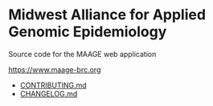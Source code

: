 # Midwest Alliance for Applied Genomic Epidemiology

Source code for the MAAGE web application

https://www.maage-brc.org

- [CONTRIBUTING.md](#)
- [CHANGELOG.md](#)


